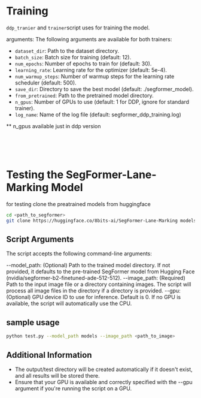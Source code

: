 

# Training
`ddp_tranier` and `trainer`script uses for training the model.

arguments: 
The following arguments are available for both trainers:

 - `dataset_dir`: Path to the dataset directory.
 - `batch_size`: Batch size for training (default: 12).
 - `num_epochs`: Number of epochs to train for (default: 30).
 - `learning_rate`: Learning rate for the optimizer (default: 5e-4).
 - `num_warmup_steps`: Number of warmup steps for the learning rate scheduler (default: 500).
 - `save_dir`: Directory to save the best model (default: ./segformer_model).
 - `from_pretrained`: Path to the pretrained model directory.
 - `n_gpus`: Number of GPUs to use (default: 1 for DDP, ignore for standard trainer).
 - `log_name`: Name of the log file (default: segformer_ddp_training.log)

** n_gpus available just in ddp version

<br >

<br >

<br >


# Testing the SegFormer-Lane-Marking Model

for testing clone the preatrained  models from huggingface

```bash
cd <path_to_segformer>
git clone https://huggingface.co/8bits-ai/SegFormer-Lane-Marking models
```


## Script Arguments
The script accepts the following command-line arguments:

--model_path: (Optional) Path to the trained model directory. If not provided, it defaults to the pre-trained SegFormer model from Hugging Face (nvidia/segformer-b2-finetuned-ade-512-512).
--image_path: (Required) Path to the input image file or a directory containing images. The script will process all image files in the directory if a directory is provided.
--gpu: (Optional) GPU device ID to use for inference. Default is 0. If no GPU is available, the script will automatically use the CPU.


## sample usage
```bash
python test.py --model_path models --image_path <path_to_image>
```

## Additional Information

- The output/test directory will be created automatically if it doesn't exist, and all results will be stored there.
- Ensure that your GPU is available and correctly specified with the --gpu argument if you're running the script on a GPU.